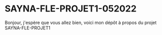 # SAYNA-FLE-PROJET1-052022
Bonjour, j'espère que vous allez bien, voici mon dépôt à propos du projet SAYNA-FLE-PROJET1

